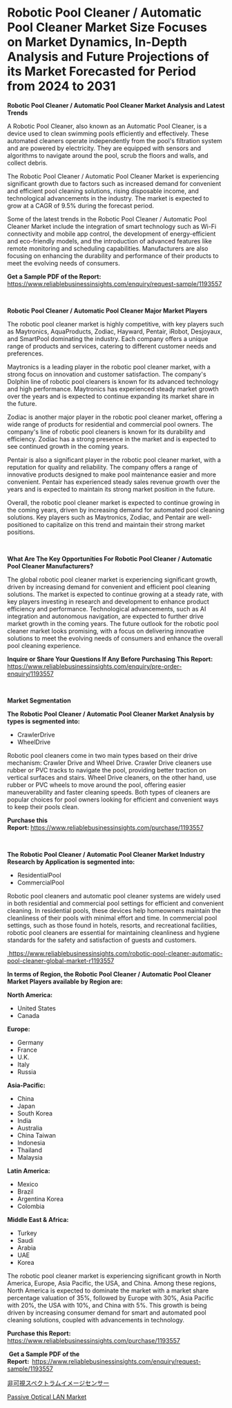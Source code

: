 <p><h1>Robotic Pool Cleaner / Automatic Pool Cleaner Market Size Focuses on Market Dynamics, In-Depth Analysis and Future Projections of its Market Forecasted for Period from 2024 to 2031</h1></p><p><strong>Robotic Pool Cleaner / Automatic Pool Cleaner Market Analysis and Latest Trends</strong></p>
<p><p>A Robotic Pool Cleaner, also known as an Automatic Pool Cleaner, is a device used to clean swimming pools efficiently and effectively. These automated cleaners operate independently from the pool's filtration system and are powered by electricity. They are equipped with sensors and algorithms to navigate around the pool, scrub the floors and walls, and collect debris.</p><p>The Robotic Pool Cleaner / Automatic Pool Cleaner Market is experiencing significant growth due to factors such as increased demand for convenient and efficient pool cleaning solutions, rising disposable income, and technological advancements in the industry. The market is expected to grow at a CAGR of 9.5% during the forecast period.</p><p>Some of the latest trends in the Robotic Pool Cleaner / Automatic Pool Cleaner Market include the integration of smart technology such as Wi-Fi connectivity and mobile app control, the development of energy-efficient and eco-friendly models, and the introduction of advanced features like remote monitoring and scheduling capabilities. Manufacturers are also focusing on enhancing the durability and performance of their products to meet the evolving needs of consumers.</p></p>
<p><strong>Get a Sample PDF of the Report:&nbsp;</strong> <a href="https://www.reliablebusinessinsights.com/enquiry/request-sample/1193557">https://www.reliablebusinessinsights.com/enquiry/request-sample/1193557</a></p>
<p>&nbsp;</p>
<p><strong>Robotic Pool Cleaner / Automatic Pool Cleaner Major Market Players</strong></p>
<p><p>The robotic pool cleaner market is highly competitive, with key players such as Maytronics, AquaProducts, Zodiac, Hayward, Pentair, iRobot, Desjoyaux, and SmartPool dominating the industry. Each company offers a unique range of products and services, catering to different customer needs and preferences.</p><p>Maytronics is a leading player in the robotic pool cleaner market, with a strong focus on innovation and customer satisfaction. The company's Dolphin line of robotic pool cleaners is known for its advanced technology and high performance. Maytronics has experienced steady market growth over the years and is expected to continue expanding its market share in the future.</p><p>Zodiac is another major player in the robotic pool cleaner market, offering a wide range of products for residential and commercial pool owners. The company's line of robotic pool cleaners is known for its durability and efficiency. Zodiac has a strong presence in the market and is expected to see continued growth in the coming years.</p><p>Pentair is also a significant player in the robotic pool cleaner market, with a reputation for quality and reliability. The company offers a range of innovative products designed to make pool maintenance easier and more convenient. Pentair has experienced steady sales revenue growth over the years and is expected to maintain its strong market position in the future.</p><p>Overall, the robotic pool cleaner market is expected to continue growing in the coming years, driven by increasing demand for automated pool cleaning solutions. Key players such as Maytronics, Zodiac, and Pentair are well-positioned to capitalize on this trend and maintain their strong market positions.</p></p>
<p>&nbsp;</p>
<p><strong>What Are The Key Opportunities For Robotic Pool Cleaner / Automatic Pool Cleaner Manufacturers?</strong></p>
<p><p>The global robotic pool cleaner market is experiencing significant growth, driven by increasing demand for convenient and efficient pool cleaning solutions. The market is expected to continue growing at a steady rate, with key players investing in research and development to enhance product efficiency and performance. Technological advancements, such as AI integration and autonomous navigation, are expected to further drive market growth in the coming years. The future outlook for the robotic pool cleaner market looks promising, with a focus on delivering innovative solutions to meet the evolving needs of consumers and enhance the overall pool cleaning experience.</p></p>
<p><strong>Inquire or Share Your Questions If Any Before Purchasing This Report:</strong> <a href="https://www.reliablebusinessinsights.com/enquiry/pre-order-enquiry/1193557">https://www.reliablebusinessinsights.com/enquiry/pre-order-enquiry/1193557</a></p>
<p>&nbsp;</p>
<p><strong>Market Segmentation</strong></p>
<p><strong>The Robotic Pool Cleaner / Automatic Pool Cleaner Market Analysis by types is segmented into:</strong></p>
<p><ul><li>CrawlerDrive</li><li>WheelDrive</li></ul></p>
<p><p>Robotic pool cleaners come in two main types based on their drive mechanism: Crawler Drive and Wheel Drive. Crawler Drive cleaners use rubber or PVC tracks to navigate the pool, providing better traction on vertical surfaces and stairs. Wheel Drive cleaners, on the other hand, use rubber or PVC wheels to move around the pool, offering easier maneuverability and faster cleaning speeds. Both types of cleaners are popular choices for pool owners looking for efficient and convenient ways to keep their pools clean.</p></p>
<p><strong>Purchase this Report:&nbsp;</strong><a href="https://www.reliablebusinessinsights.com/purchase/1193557">https://www.reliablebusinessinsights.com/purchase/1193557</a></p>
<p>&nbsp;</p>
<p><strong>The Robotic Pool Cleaner / Automatic Pool Cleaner Market Industry Research by Application is segmented into:</strong></p>
<p><ul><li>ResidentialPool</li><li>CommercialPool</li></ul></p>
<p><p>Robotic pool cleaners and automatic pool cleaner systems are widely used in both residential and commercial pool settings for efficient and convenient cleaning. In residential pools, these devices help homeowners maintain the cleanliness of their pools with minimal effort and time. In commercial pool settings, such as those found in hotels, resorts, and recreational facilities, robotic pool cleaners are essential for maintaining cleanliness and hygiene standards for the safety and satisfaction of guests and customers.</p></p>
<p><a href="https://www.reliablebusinessinsights.com/robotic-pool-cleaner-automatic-pool-cleaner-global-market-r1193557">&nbsp;https://www.reliablebusinessinsights.com/robotic-pool-cleaner-automatic-pool-cleaner-global-market-r1193557</a></p>
<p><strong>In terms of Region, the Robotic Pool Cleaner / Automatic Pool Cleaner Market Players available by Region are:</strong></p>
<p>
    <p> <strong> North America: </strong>
        <ul>
            <li>United States</li>
            <li>Canada</li>
        </ul>
        </p> 
    <p> <strong> Europe: </strong>
        <ul>
            <li>Germany</li>
            <li>France</li>
            <li>U.K.</li>
            <li>Italy</li>
            <li>Russia</li>
        </ul>
        </p> 
    <p> <strong> Asia-Pacific: </strong>
        <ul>
            <li>China</li>
            <li>Japan</li>
            <li>South Korea</li>
            <li>India</li>
            <li>Australia</li>
            <li>China Taiwan</li>
            <li>Indonesia</li>
            <li>Thailand</li>
            <li>Malaysia</li>
        </ul>
        </p> 
    <p> <strong> Latin America: </strong>
        <ul>
            <li>Mexico</li>
            <li>Brazil</li>
            <li>Argentina Korea</li>
            <li>Colombia</li>
        </ul>
        </p> 
    <p> <strong> Middle East & Africa: </strong>
        <ul>
            <li>Turkey</li>
            <li>Saudi</li>
            <li>Arabia</li>
            <li>UAE</li>
            <li>Korea</li>
        </ul>
    </p>
    </p>
<p><p>The robotic pool cleaner market is experiencing significant growth in North America, Europe, Asia Pacific, the USA, and China. Among these regions, North America is expected to dominate the market with a market share percentage valuation of 35%, followed by Europe with 30%, Asia Pacific with 20%, the USA with 10%, and China with 5%. This growth is being driven by increasing consumer demand for smart and automated pool cleaning solutions, coupled with advancements in technology.</p></p>
<p><strong>Purchase this Report: </strong><a href="https://www.reliablebusinessinsights.com/purchase/1193557">https://www.reliablebusinessinsights.com/purchase/1193557</a></p>
<p>&nbsp;<strong>Get a Sample PDF of the Report:&nbsp;&nbsp;</strong><a href="https://www.reliablebusinessinsights.com/enquiry/request-sample/1193557">https://www.reliablebusinessinsights.com/enquiry/request-sample/1193557</a></p>
<p><strong></strong></p>
<p><p><a href="https://github.com/leigh4852023/Market-Research-Report-List-2/blob/main/1985574124407.md">非可視スペクトラムイメージセンサー</a></p><p><a href="https://issuu.com/reportprime-2/docs/passive-optical-lan-market-size-2030.pptx">Passive Optical LAN Market</a></p></p>